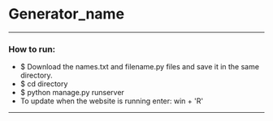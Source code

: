 # Generator_name

____
### How to run:

- $ Download the names.txt and filename.py files and save it in the same directory.
- $ cd directory
- $ python manage.py runserver
- To update when the website is running enter: win + 'R'
____

